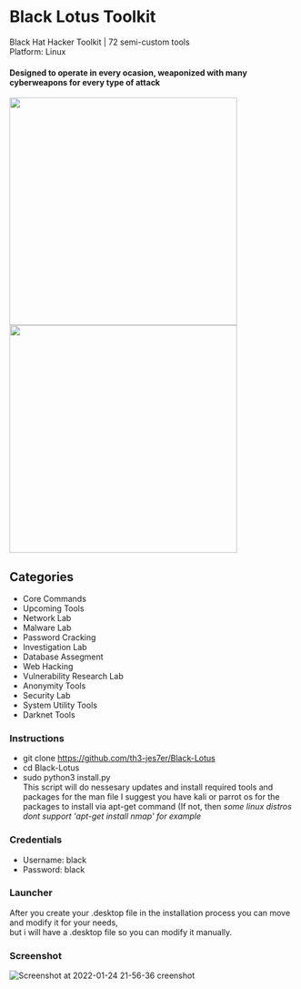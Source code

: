 
# Black Lotus Toolkit
Black Hat Hacker Toolkit | 72 semi-custom tools </br>
Platform: Linux </br>
#### Designed to operate in every ocasion, weaponized with many cyberweapons for every type of attack </br>
<img src="https://user-images.githubusercontent.com/86844971/150806838-1a3804cd-4759-47a8-8f5e-00cfb93a6fab.jpg" width="400" height="auto" /> <img src="https://user-images.githubusercontent.com/86844971/150813588-dbf6755c-bbcb-4063-9c30-262bdf954343.png" width="400" height="auto" />
## Categories
+ Core Commands
+ Upcoming Tools
+ Network Lab
+ Malware Lab 
+ Password Cracking
+ Investigation Lab
+ Database Assegment
+ Web Hacking
+ Vulnerability Research Lab
+ Anonymity Tools
+ Security Lab
+ System Utility Tools
+ Darknet Tools

### Instructions
 + git clone https://github.com/th3-jes7er/Black-Lotus
 + cd Black-Lotus
 + sudo python3 install.py </br>
This script will do nessesary updates and install required tools and packages for the man file
I suggest you have kali or parrot os for the packages to install via apt-get command (If not, then 
*some linux distros dont support 'apt-get install nmap' for example*
### Credentials
+ Username: black
+ Password: black

### Launcher
After you create your .desktop file in the installation process you can move and modify it for your needs, </br>
but i will have a .desktop file so you can modify it manually.

### Screenshot
![Screenshot at 2022-01-24 21-56-36](https://user-images.githubusercontent.com/86844971/150855144-705cf0ab-8318-4b38-b1aa-f6abb3d84928.png)
creenshot
